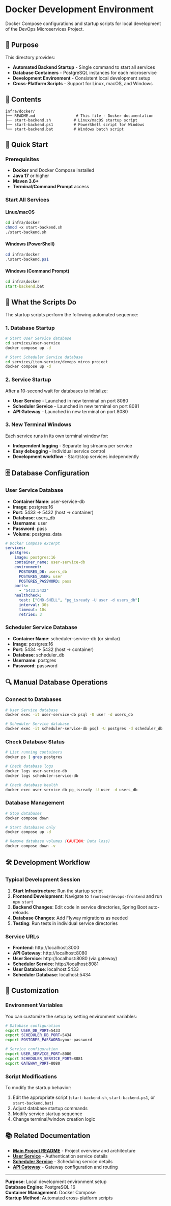 # Docker Development Environment

Docker Compose configurations and startup scripts for local development of the DevOps Microservices Project.

## 🎯 Purpose

This directory provides:
- **Automated Backend Startup** - Single command to start all services
- **Database Containers** - PostgreSQL instances for each microservice  
- **Development Environment** - Consistent local development setup
- **Cross-Platform Scripts** - Support for Linux, macOS, and Windows

## 📁 Contents

```
infra/docker/
├── README.md                  # This file - Docker documentation
├── start-backend.sh          # Linux/macOS startup script
├── start-backend.ps1         # PowerShell script for Windows
└── start-backend.bat         # Windows batch script
```

## 🚀 Quick Start

### Prerequisites
- **Docker** and Docker Compose installed
- **Java 17** or higher
- **Maven 3.6+**
- **Terminal/Command Prompt** access

### Start All Services

#### Linux/macOS
```bash
cd infra/docker
chmod +x start-backend.sh
./start-backend.sh
```

#### Windows (PowerShell)
```powershell
cd infra/docker
.\start-backend.ps1
```

#### Windows (Command Prompt)
```cmd
cd infra\docker
start-backend.bat
```

## 🔧 What the Scripts Do

The startup scripts perform the following automated sequence:

### 1. Database Startup
```bash
# Start User Service database
cd services/user-service
docker compose up -d

# Start Scheduler Service database  
cd services/item-service/devops_mirco_project
docker compose up -d
```

### 2. Service Startup
After a 10-second wait for databases to initialize:
- **User Service** - Launched in new terminal on port 8080
- **Scheduler Service** - Launched in new terminal on port 8081  
- **API Gateway** - Launched in new terminal on port 8080

### 3. New Terminal Windows
Each service runs in its own terminal window for:
- **Independent logging** - Separate log streams per service
- **Easy debugging** - Individual service control
- **Development workflow** - Start/stop services independently

## 🗄️ Database Configuration

### User Service Database
- **Container Name**: user-service-db
- **Image**: postgres:16
- **Port**: 5433 → 5432 (host → container)
- **Database**: users_db
- **Username**: user
- **Password**: pass
- **Volume**: postgres_data

```yaml
# Docker Compose excerpt
services:
  postgres:
    image: postgres:16
    container_name: user-service-db
    environment:
      POSTGRES_DB: users_db
      POSTGRES_USER: user
      POSTGRES_PASSWORD: pass
    ports:
      - "5433:5432"
    healthcheck:
      test: ["CMD-SHELL", "pg_isready -U user -d users_db"]
      interval: 30s
      timeout: 10s
      retries: 3
```

### Scheduler Service Database
- **Container Name**: scheduler-service-db (or similar)
- **Image**: postgres:16  
- **Port**: 5434 → 5432 (host → container)
- **Database**: scheduler_db
- **Username**: postgres
- **Password**: password

## 🔍 Manual Database Operations

### Connect to Databases
```bash
# User Service database
docker exec -it user-service-db psql -U user -d users_db

# Scheduler Service database
docker exec -it scheduler-service-db psql -U postgres -d scheduler_db
```

### Check Database Status
```bash
# List running containers
docker ps | grep postgres

# Check database logs
docker logs user-service-db
docker logs scheduler-service-db

# Check database health
docker exec user-service-db pg_isready -U user -d users_db
```

### Database Management
```bash
# Stop databases
docker compose down

# Start databases only
docker compose up -d

# Remove database volumes (CAUTION: Data loss)
docker compose down -v
```

## 🛠️ Development Workflow

### Typical Development Session
1. **Start Infrastructure**: Run the startup script
2. **Frontend Development**: Navigate to `frontend/devops-frontend` and run `npm start`
3. **Backend Changes**: Edit code in service directories, Spring Boot auto-reloads
4. **Database Changes**: Add Flyway migrations as needed
5. **Testing**: Run tests in individual service directories

### Service URLs
- **Frontend**: http://localhost:3000
- **API Gateway**: http://localhost:8080
- **User Service**: http://localhost:8080 (via gateway)
- **Scheduler Service**: http://localhost:8081
- **User Database**: localhost:5433
- **Scheduler Database**: localhost:5434

## 🔧 Customization

### Environment Variables
You can customize the setup by setting environment variables:

```bash
# Database configuration
export USER_DB_PORT=5433
export SCHEDULER_DB_PORT=5434
export POSTGRES_PASSWORD=your-password

# Service configuration  
export USER_SERVICE_PORT=8080
export SCHEDULER_SERVICE_PORT=8081
export GATEWAY_PORT=8080
```

### Script Modifications
To modify the startup behavior:
1. Edit the appropriate script (`start-backend.sh`, `start-backend.ps1`, or `start-backend.bat`)
2. Adjust database startup commands
3. Modify service startup sequence
4. Change terminal/window creation logic





## 📚 Related Documentation

- **[Main Project README](../../README.md)** - Project overview and architecture
- **[User Service](../../services/user-service/README.md)** - Authentication service details
- **[Scheduler Service](../../services/item-service/README.md)** - Scheduling service details
- **[API Gateway](../../gateway/README.md)** - Gateway configuration and routing

---

**Purpose**: Local development environment setup  
**Database Engine**: PostgreSQL 16  
**Container Management**: Docker Compose  
**Startup Method**: Automated cross-platform scripts
